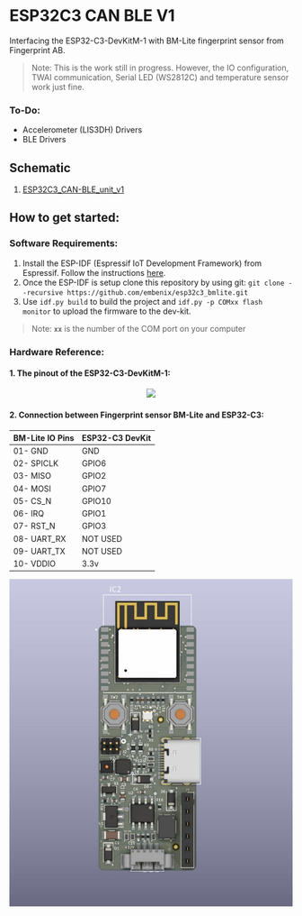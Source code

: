 # ESP32C3 CAN BLE V1
Interfacing the ESP32-C3-DevKitM-1 with BM-Lite fingerprint sensor from Fingerprint AB.
> Note: This is the work still in progress. However, the IO configuration, TWAI communication, Serial LED (WS2812C) and temperature sensor work just fine.

### To-Do:
- Accelerometer (LIS3DH) Drivers
- BLE Drivers

## Schematic
1. [ESP32C3_CAN-BLE_unit_v1](./documents/ESP32C3_CAN-BLE_unit_v1.pdf "ESP32C3_CAN-BLE_unit_v1")


## How to get started:
### Software Requirements:
1. Install the ESP-IDF (Espressif IoT Development Framework) from Espressif. Follow the instructions [here](https://docs.espressif.com/projects/esp-idf/en/latest/esp32c3/get-started/index.html#installation-step-by-step).
2. Once the ESP-IDF is setup clone this repository by using git: `git clone --recursive https://github.com/embenix/esp32c3_bmlite.git`
3. Use `idf.py build` to build the project and `idf.py -p COMxx flash monitor` to upload the firmware to the dev-kit. 
> Note: **`xx`** is the number of the COM port on your computer

### Hardware Reference:
#### 1. The pinout of the ESP32-C3-DevKitM-1:
<div align="center"> <img src="./information/esp32-c3-devkitm-1-v1-pinout.jpg"/></div>


#### 2. Connection between Fingerprint sensor BM-Lite and ESP32-C3:

| BM-Lite IO Pins      | ESP32-C3 DevKit    |
|:---------------------|:-------------------|
| 01- GND              | GND                |
| 02- SPICLK           | GPIO6              |
| 03- MISO             | GPIO2              |
| 04- MOSI             | GPIO7              |
| 05- CS_N             | GPIO10             |
| 06- IRQ              | GPIO1              |
| 07- RST_N            | GPIO3              |
| 08- UART_RX          | NOT USED           |
| 09- UART_TX          | NOT USED           |
| 10- VDDIO            | 3.3v               |

<div align="center"><img src="./documents/ESP32C3_BLE_CANBus_Unit_3D.jpg"/></div>
